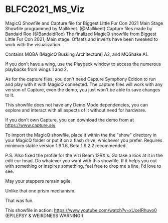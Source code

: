 # BLFC2021_MS_Viz
 MagicQ Showfile and Capture file for Biggest Little Fur Con 2021 Main Stage
 Showfile programmed by Mallikeet. (@Mallikeet)
 Capture files made by Bandaid Roo (@BandaidRoo)
The finalized MagicQ showfile from Biggest Little Fur Con 2021, Main stage. Offsets and inverts have been tweaked to work with the visualization. 

Contains MQBA (MagicQ Busking Architecture) A2, and MQShake A1. 

If you don't have a wing, use the Playback window to access the numerous playbacks from wings 1 and 2. 

As for the capture files, you don't need Capture Symphony Edition to run and play with it with MagicQ connected. 
The capture files will work with any version of Capture, even the demo, you just won't be able to save changes to it. 

This showfile does not have any Demo Mode dependencies, you can explore and interact with all aspects of it without need for hardware.

If you don't own Capture, you can download the demo from at https://www.capture.se/

To import the MagicQ showfile, place it within the the "show" directory in your MagicQ folder or put it on a flash drive, whichever you prefer.
Requires minimum stable version 1.9.1.6, Beta 1.9.2.2 recommended.

P.S. Also fixed the profile for the Vizi Beam 12RX's. Go take a look at it in the edit cur head. 
Do whatever you want with this showfile. If it helps you out with something or inspires something, feel free to drop me a line, I'd love to see.

May your steppers remain agile.

Unlike that one prism mechanism.

That was fun. 


This showfile in action: https://www.youtube.com/watch?v=xUceIRhuvo0 (EPILEPSY & WEIRDNESS WARNING!)